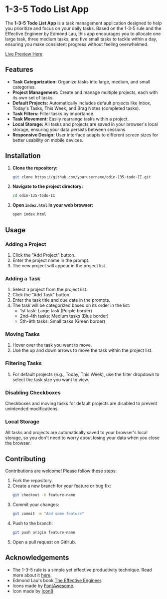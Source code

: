 # 1-3-5 Todo List App

The **1-3-5 Todo List App** is a task management application designed to help you prioritize and focus on your daily tasks. Based on the 1-3-5 rule and the Effective Engineer by Edmond Lau, this app encourages you to allocate one large task, three medium tasks, and five small tasks to tackle within a day, ensuring you make consistent progress without feeling overwhelmed.

[Live Preview Here](https://kamari93.github.io/odin-135-todo-II/)

## Features

- **Task Categorization:** Organize tasks into large, medium, and small categories.
- **Project Management:** Create and manage multiple projects, each with its own set of tasks.
- **Default Projects:** Automatically includes default projects like Inbox, Today's Tasks, This Week, and Brag Notes (completed tasks).
- **Task Filters:** Filter tasks by importance.
- **Task Movement:** Easily rearrange tasks within a project.
- **Local Storage:** All tasks and projects are saved in your browser's local storage, ensuring your data persists between sessions.
- **Responsive Design:** User interface adapts to different screen sizes for better usability on mobile devices.

## Installation

1. **Clone the repository:**
   ```bash
   git clone https://github.com/yourusername/odin-135-todo-II.git
   ```

2. **Navigate to the project directory:**
   ```bash
   cd odin-135-todo-II
   ```

3. **Open `index.html` in your web browser:**
   ```bash
   open index.html
   ```

## Usage

### Adding a Project

1. Click the "Add Project" button.
2. Enter the project name in the prompt.
3. The new project will appear in the project list.

### Adding a Task

1. Select a project from the project list.
2. Click the "Add Task" button.
3. Enter the task title and due date in the prompts.
4. The task will be categorized based on its order in the list:
   - 1st task: Large task (Purple border)
   - 2nd-4th tasks: Medium tasks (Blue border)
   - 5th-9th tasks: Small tasks (Green border)

### Moving Tasks

1. Hover over the task you want to move.
2. Use the up and down arrows to move the task within the project list.

### Filtering Tasks

1. For default projects (e.g., Today, This Week), use the filter dropdown to select the task size you want to view.

### Disabling Checkboxes

Checkboxes and moving tasks for default projects are disabled to prevent unintended modifications.

### Local Storage

All tasks and projects are automatically saved to your browser's local storage, so you don't need to worry about losing your data when you close the browser.

## Contributing

Contributions are welcome! Please follow these steps:

1. Fork the repository.
2. Create a new branch for your feature or bug fix:
   ```bash
   git checkout -b feature-name
   ```
3. Commit your changes:
   ```bash
   git commit -m "Add some feature"
   ```
4. Push to the branch:
   ```bash
   git push origin feature-name
   ```
5. Open a pull request on GitHub.


## Acknowledgements

- The 1-3-5 rule is a simple yet effective productivity technique. Read more about it [here](https://www.calendar.com/blog/conquer-your-to-do-list-with-the-1-3-5-rule-a-simple-path-to-productivity/).
- Edmond Lau's book [The Effective Engineer](https://www.effectiveengineer.com/book).
- Icons made by [FontAwesome](https://fontawesome.com).
- Icon made by [Icon8](https://icons8.com/icon/59757/checkmark)
